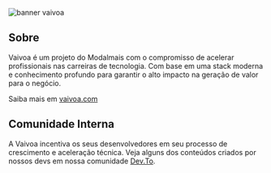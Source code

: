 ![banner vaivoa](https://user-images.githubusercontent.com/50775822/142943209-113344bb-9350-4e76-ac38-93a35a3e73f5.png)


## Sobre

Vaivoa é um projeto do Modalmais com o compromisso de acelerar profissionais nas carreiras de tecnologia. Com base em uma stack moderna e conhecimento profundo para garantir o alto impacto na geração de valor para o negócio. 

Saiba mais em [vaivoa.com](https://vaivoa.com/)

## Comunidade Interna

A Vaivoa incentiva os seus desenvolvedores em seu processo de crescimento e aceleração técnica. Veja alguns dos conteúdos criados por nossos devs em nossa comunidade [Dev.To](https://dev.to/vaivoa).


